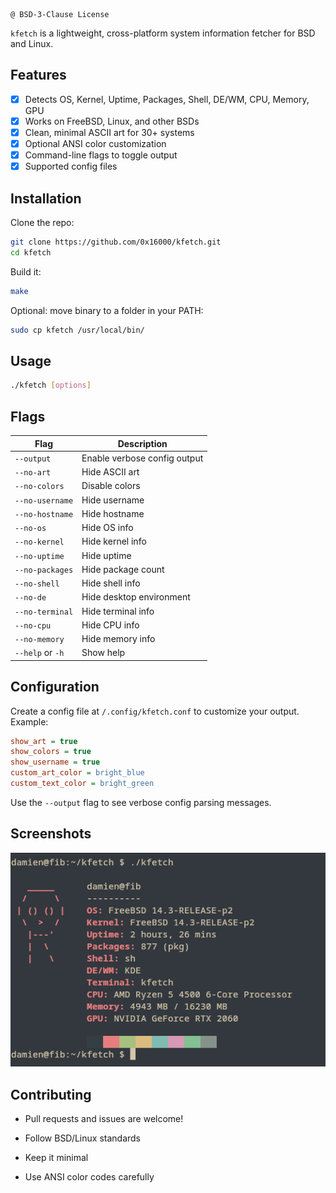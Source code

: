                                                                                             @ BSD-3-Clause License
`kfetch` is a lightweight, cross-platform system information fetcher for BSD and Linux.

## Features
- [x] Detects OS, Kernel, Uptime, Packages, Shell, DE/WM, CPU, Memory, GPU
- [x] Works on FreeBSD, Linux, and other BSDs
- [x] Clean, minimal ASCII art for 30+ systems
- [x] Optional ANSI color customization
- [x] Command-line flags to toggle output
- [x] Supported config files

## Installation

Clone the repo:

```sh
git clone https://github.com/0x16000/kfetch.git
cd kfetch
```

Build it:

```sh
make
```

Optional: move binary to a folder in your PATH:

```sh
sudo cp kfetch /usr/local/bin/
```

## Usage

```sh
./kfetch [options]
```

## Flags

| Flag             | Description                  |
| ---------------- | ---------------------------- |
| `--output`       | Enable verbose config output |
| `--no-art`       | Hide ASCII art               |
| `--no-colors`    | Disable colors               |
| `--no-username`  | Hide username                |
| `--no-hostname`  | Hide hostname                |
| `--no-os`        | Hide OS info                 |
| `--no-kernel`    | Hide kernel info             |
| `--no-uptime`    | Hide uptime                  |
| `--no-packages`  | Hide package count           |
| `--no-shell`     | Hide shell info              |
| `--no-de`        | Hide desktop environment     |
| `--no-terminal`  | Hide terminal info           |
| `--no-cpu`       | Hide CPU info                |
| `--no-memory`    | Hide memory info             |
| `--help` or `-h` | Show help                    |


## Configuration

Create a config file at `/.config/kfetch.conf` to customize your output. Example:

```ini
show_art = true
show_colors = true
show_username = true
custom_art_color = bright_blue
custom_text_color = bright_green
```

Use the `--output` flag to see verbose config parsing messages.

## Screenshots

![kfetch screenshot](assets/screen1.png)

## Contributing


*   Pull requests and issues are welcome!

*   Follow BSD/Linux standards

*   Keep it minimal

*   Use ANSI color codes carefully

